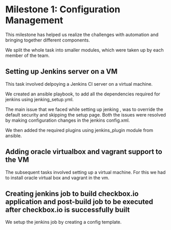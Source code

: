 # Milestone 1: Configuration Management

This milestone has helped us realize the challenges with automation and bringing together different components.

We split the whole task into smaller modules, which were taken up by each member of the team.

## Setting up Jenkins server on a VM

This task involved delpoying a Jenkins CI server on a virtual machine.

We created an ansible playbook, to add all the dependencies required for jenkins using jenking_setup.yml.

The main issue that we faced while setting up jenking , was to override the default security and skipping the setup page. Both the issues were resolved by making configuration changes in the jenkins config.xml.

We then added the required plugins using jenkins_plugin module from ansible.

## Adding oracle virtualbox and vagrant support to the VM

The subsequent tasks involved setting up a virtual machine. For this we had to install oracle virtual box and vagrant in the vm.

## Creating jenkins job to build checkbox.io application and post-build job to be executed after checkbox.io is successfully built

We setup the jenkins job by creating a config template.
